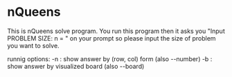 # nQueens
This is nQueens solve program.
You run this program then it asks you "Input PROBLEM SIZE: n = " on your prompt so please input the size of problem you want to solve.


runnig options:
  -n  : show answer by (row, col) form  (also --number)
  -b  : show answer by visualized board  (also --board)
